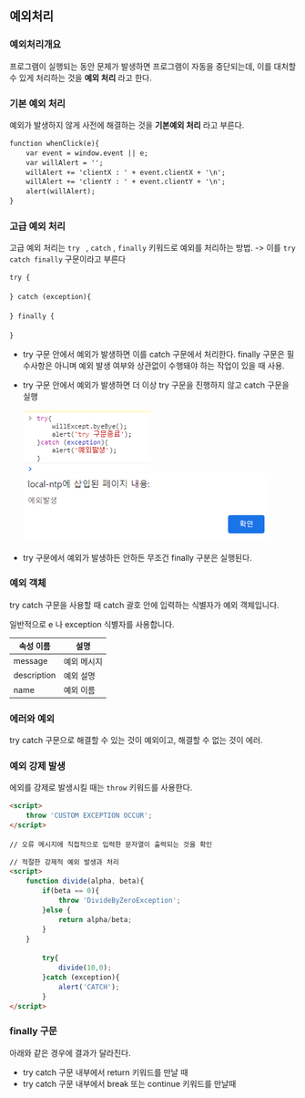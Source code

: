 ## 예외처리 



### 예외처리개요

프로그램이 실행되는 동안 문제가 발생하면 프로그램이 자동을 중단되는데, 이를 대처할 수 있게 처리하는 것을 **예외 처리** 라고 한다. 



### 기본 예외 처리 

예외가 발생하지 않게 사전에 해결하는 것을 **기본예외 처리** 라고 부른다. 

```html
function whenClick(e){
	var event = window.event || e; 
	var willAlert = ''; 
	willAlert += 'clientX : ' + event.clientX + '\n'; 
	willAlert += 'clientY : ' + event.clientY + '\n'; 
	alert(willAlert);
}
```





### 고급 예외 처리 

고급 예외 처리는 `try ` , `catch` , `finally` 키워드로 예외를 처리하는 방법.  -> 이를 `try catch finally` 구문이라고 부른다 

```html
try {

} catch (exception){

} finally {

}
```

- try 구문 안에서 예외가 발생하면 이를 catch 구문에서 처리한다. finally 구문은 필수사항은 아니며 예외 발생 여부와 상관없이 수행돼야 하는 작업이 있을 때 사용. 

- try  구문 안에서 예외가 발생하면 더 이상 try 구문을 진행하지 않고 catch 구문을 실행 

  ![image-20200229021514464](images/image-20200229021523888.png)                      ![image-20200229021540626](images/image-20200229021540626.png)

- try 구문에서 예외가 발생하든 안하든 무조건 finally 구분은 실행된다. 





### 예외 객체

try catch 구문을 사용할 때 catch 괄호 안에 입력하는 식별자가 예외 객체입니다. 

일반적으로 e 나 exception 식별자를 사용합니다. 

| 속성 이름   | 설명        |
| ----------- | ----------- |
| message     | 예외 메시지 |
| description | 예외 설명   |
| name        | 예외 이름   |





### 에러와 예외 

try catch 구문으로 해결할 수 있는 것이 예외이고, 해결할 수 없는 것이 에러. 



### 예외 강제 발생 

에외를 강제로 발생시킬 때는 `throw` 키워드를 사용한다. 

```html
<script>
	throw 'CUSTOM EXCEPTION OCCUR'; 
</script>

// 오류 메시지에 직접적으로 입력한 문자열이 출력되는 것을 확인 
```

```html
// 적절한 강제적 예외 발생과 처리 
<script>
	function divide(alpha, beta){
        if(beta == 0){
            throw 'DivideByZeroException';
        }else {
            return alpha/beta; 
        }
    }
    
    	try{
            divide(10,0); 
        }catch (exception){
            alert('CATCH'); 
        }
</script>
```





### finally 구문 



아래와 같은 경우에 결과가 달라진다. 

- try catch 구문 내부에서 return 키워드를 만날 때 
- try catch 구문 내부에서 break 또는 continue 키워드를 만날때